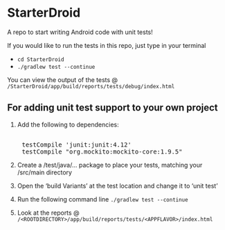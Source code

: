 # StarterDroid
A repo to start writing Android code with unit tests!

If you would like to run the tests in this repo, just type in your terminal 
* `cd StarterDroid`
* `./gradlew test --continue`

You can view the output of the tests @ `/StarterDroid/app/build/reports/tests/debug/index.html`

## For adding unit test support to your own project

1) Add the following to dependencies:  
<pre> 
    testCompile 'junit:junit:4.12'
    testCompile "org.mockito:mockito-core:1.9.5"
</pre>

2) Create a /test/java/... package to place your tests, matching your /src/main directory

3) Open the ‘build Variants’ at the test location and change it to ‘unit test’

4) Run the following command line  `./gradlew test --continue`

5) Look at the reports @ `/<ROOTDIRECTORY>/app/build/reports/tests/<APPFLAVOR>/index.html`
